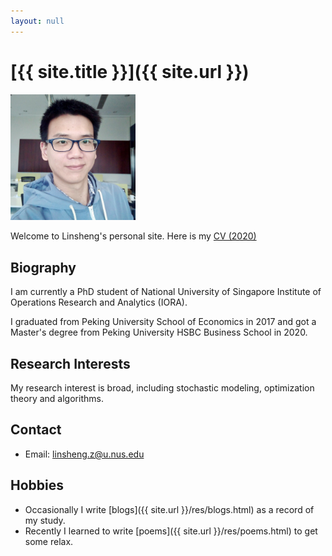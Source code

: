 ```yaml
---
layout: null
---
```


# [{{ site.title }}]({{ site.url }})

<img title="2020" alt="Alt text" src="res/cv/Me.jpg" style="width:200px;">

Welcome to Linsheng's personal site. Here is my [CV (2020)](/res/cv/cv2020.pdf)

## Biography

I am currently a PhD student of National University of Singapore Institute of Operations Research and Analytics (IORA).

I graduated from Peking University School of Economics in 2017 and got a Master's degree from Peking University HSBC Business School in 2020.

## Research Interests

My research interest is broad, including stochastic modeling, optimization theory and algorithms.

## Contact

- Email: linsheng.z@u.nus.edu

## Hobbies

- Occasionally I write [blogs]({{ site.url }}/res/blogs.html) as a record of my study.
- Recently I learned to write [poems]({{ site.url }}/res/poems.html) to get some relax.

<br>
